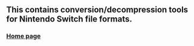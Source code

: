 ## This contains conversion/decompression tools for Nintendo Switch file formats.
### [Home page](https://joecoding3.github.io/SWITCHjs/)
